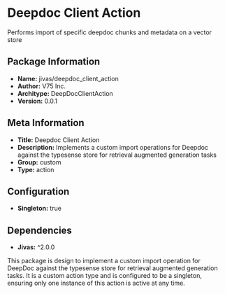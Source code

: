 # Deepdoc Client Action
Performs import of specific deepdoc chunks and metadata on a vector store

## Package Information

- **Name:** jivas/deepdoc_client_action
- **Author:** V75 Inc.
- **Architype:** DeepDocClientAction
- **Version:** 0.0.1

## Meta Information

- **Title:** Deepdoc Client Action
- **Description:** Implements a custom import operations for Deepdoc against the typesense store for retrieval augmented generation tasks
- **Group:** custom
- **Type:** action

## Configuration

- **Singleton:** true

## Dependencies

- **Jivas:** ^2.0.0

This package is design to implement a custom import operation for DeepDoc against the typesense store for retrieval augmented generation tasks. It is a custom action type and is configured to be a singleton, ensuring only one instance of this action is active at any time. 
